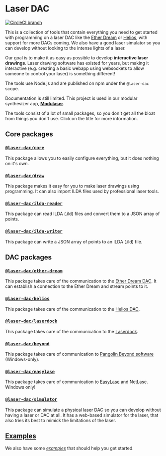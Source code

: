 # Laser DAC

[![CircleCI branch](https://img.shields.io/circleci/project/github/Volst/laser-dac/master.svg)](https://circleci.com/gh/Volst/laser-dac)

This is a collection of tools that contain everything you need to get started with programming on a laser DAC like the [Ether Dream](https://ether-dream.com/) or [Helios](http://pages.bitlasers.com/helios/), with support for more DACs coming. We also have a good laser simulator so you can develop without looking to the intense lights of a laser.

Our goal is to make it as easy as possible to develop **interactive laser drawings**. Laser drawing software has existed for years, but making it interactive (e.g. creating a basic webapp using websockets to allow someone to control your laser) is something different!

The tools use Node.js and are published on npm under the `@laser-dac` scope.

Documentation is still limited. This project is used in our modular synthesizer app, **[Modulaser](https://modulaser.app/)**.

The tools consist of a lot of small packages, so you don't get all the bloat from things you don't use. Click on the title for more information.

## Core packages

### [`@laser-dac/core`](./packages/core)

This package allows you to easily configure everything, but it does nothing on it's own.

### [`@laser-dac/draw`](./packages/draw)

This package makes it easy for you to make laser drawings using programming. It can also import ILDA files used by professional laser tools.

### [`@laser-dac/ilda-reader`](./packages/ilda-reader)

This package can read ILDA (.ild) files and convert them to a JSON array of points.

### [`@laser-dac/ilda-writer`](./packages/ilda-writer)

This package can write a JSON array of points to an ILDA (.ild) file.

## DAC packages

### [`@laser-dac/ether-dream`](./packages/ether-dream)

This package takes care of the communication to the [Ether Dream DAC](https://ether-dream.com/). It can establish a connection to the Ether Dream and stream points to it.

### [`@laser-dac/helios`](./packages/helios)

This package takes care of the communication to the [Helios DAC](http://pages.bitlasers.com/helios/).

### [`@laser-dac/laserdock`](./packages/laserdock)

This package takes care of the communication to the [Laserdock](https://www.wickedlasers.com/laserdock).

### [`@laser-dac/beyond`](./packages/beyond)

This package takes care of communication to [Pangolin Beyond software](https://pangolin.com/pages/beyond) (Windows-only).

### [`@laser-dac/easylase`](./packages/easylase)

This package takes care of communication to [EasyLase](http://www.jmlaser.com/EasyLase_D.htm) and NetLase. Windows only!

### [`@laser-dac/simulator`](./packages/simulator)

This package can simulate a physical laser DAC so you can develop without having a laser or DAC at all. It has a web-based simulator for the laser, that also tries its best to mimick the limitations of the laser.

## [Examples](./examples)

We also have some [_examples_](./examples) that should help you get started.
